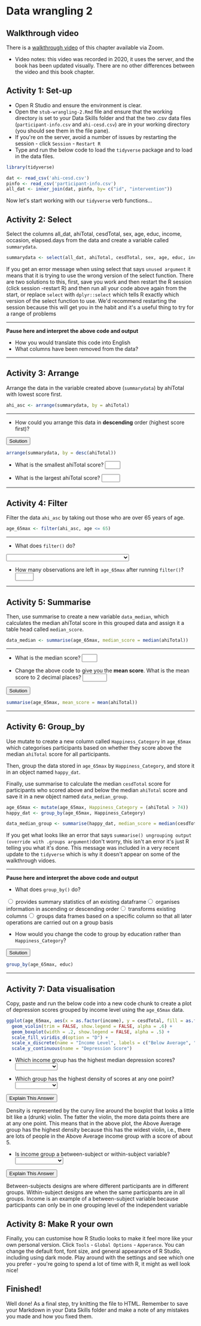 # Data wrangling 2

## Walkthrough video

There is a [walkthrough video](https://uofglasgow.zoom.us/rec/play/Kde7hTS2bAJAvhuAufvxpYi8shgfoSH4kKeWN8YGJ9k1_lbHDFsNzHZBm9Bfu_bKVtcOxoNQbrBf8Ddt.Cy_Kex6M9v1_3v_G?startTime=1602841645000&_x_zm_rtaid=cW5f8v0JQcOlLI1cBpI84g.1628694791961.c3bcc75dbabdfb3f3ac44f8fd7884865&_x_zm_rhtaid=355) of this chapter available via Zoom.

* Video notes: this video was recorded in 2020, it uses the server, and the book has been updated visually.  There are no other differences between the video and this book chapter.

## Activity 1: Set-up

* Open R Studio and ensure the environment is clear.  
* Open the `stub-wrangling-2.Rmd` file and ensure that the working directory is set to your Data Skills folder and that the two .csv data files (`participant-info.csv` and `ahi-cesd.csv`) are in your working directory (you should see them in the file pane).   
* If you're on the server, avoid a number of issues by restarting the session - click `Session` - `Restart R`  
* Type and run the below code to load the `tidyverse` package and to load in the data files. 


```r
library(tidyverse) 

dat <- read_csv('ahi-cesd.csv')
pinfo <- read_csv('participant-info.csv')
all_dat <- inner_join(dat, pinfo, by= c("id", "intervention"))
```




Now let's start working with our `tidyverse` verb functions...

## Activity 2: Select  

Select the columns all_dat, ahiTotal, cesdTotal, sex, age, educ, income, occasion, elapsed.days from the data and create a variable called ```summarydata```. 


```r
summarydata <- select(all_dat, ahiTotal, cesdTotal, sex, age, educ, income, occasion, elapsed.days)
```

<div class="danger">
<p>If you get an error message when using select that says <code>unused argument</code> it means that it is trying to use the wrong version of the select function. There are two solutions to this, first, save you work and then restart the R session (click session -restart R) and then run all your code above again from the start, or replace <code>select</code> with <code>dplyr::select</code> which tells R exactly which version of the select function to use. We'd recommend restarting the session because this will get you in the habit and it's a useful thing to try for a range of problems</p>
</div>

******

**Pause here and interpret the above code and output**

* How you would translate this code into English 
* What columns have been removed from the data? 

******

## Activity 3: Arrange  

Arrange the data in the variable created above (```summarydata```) by ahiTotal with lowest score first. 

```r
ahi_asc <- arrange(summarydata, by = ahiTotal)
```

******

* How could you arrange this data in **descending** order (highest score first)?  


<div class='webex-solution'><button>Solution</button>


```r
arrange(summarydata, by = desc(ahiTotal))
```

</div>


* What is the smallest ahiTotal score? <input class='webex-solveme nospaces' size='2' data-answer='["32"]'/>

* What is the largest ahiTotal score? <input class='webex-solveme nospaces' size='3' data-answer='["114"]'/>

******

## Activity 4: Filter  

Filter the data ```ahi_asc``` by taking out those who are over 65 years of age.  

```r
age_65max <- filter(ahi_asc, age <= 65)
```

******

* What does `filter()` do? 

<select class='webex-select'><option value='blank'></option><option value=''>splits a column into multiple columns</option><option value=''>transforms existing columns</option><option value=''>takes multiple columns and collapses them together</option><option value='answer'>removes information that we are not interested in</option></select>

* How many observations are left in `age_65max` after running `filter()`? <input class='webex-solveme nospaces' size='3' data-answer='["950"]'/>

******

## Activity 5: Summarise  

Then, use summarise to create a new variable ```data_median```, which calculates the median ahiTotal score in this grouped data and assign it a table head called ```median_score```.

```r
data_median <- summarise(age_65max, median_score = median(ahiTotal))
```

******

* What is the median score? <input class='webex-solveme nospaces' size='2' data-answer='["74"]'/>

* Change the above code to give you the **mean score**. What is the mean score to 2 decimal places? <input class='webex-solveme nospaces' size='5' data-answer='["72.5","72.50"]'/>


<div class='webex-solution'><button>Solution</button>


```r
summarise(age_65max, mean_score = mean(ahiTotal))
```

</div>


******

## Activity 6: Group_by  

Use mutate to create a new column called `Happiness_Category` in `age_65max` which categorises participants based on whether they score above the median `ahiTotal` score for all participants. 

Then, group the data stored in  ```age_65max``` by `Happiness_Category`, and store it in an object named ```happy_dat```. 

Finally, use summarise to calculate the median `cesdTotal` score for participants who scored above and below the median `ahiTotal` score and save it in a new object named `data_median_group`.


```r
age_65max <- mutate(age_65max, Happiness_Category = (ahiTotal > 74))
happy_dat <- group_by(age_65max, Happiness_Category)

data_median_group <- summarise(happy_dat, median_score = median(cesdTotal))
```

<div class="info">
<p>If you get what looks like an error that says <code>summarise() ungrouping output (override with .groups argument)</code>don't worry, this isn't an error it's just R telling you what it's done. This message was included in a very recent update to the <code>tidyverse</code> which is why it doesn't appear on some of the walkthrough vidoes.</p>
</div>

******

**Pause here and interpret the above code and output**

* What does `group_by()` do? 

<div class='webex-radiogroup' id='radio_CSUSKTAXJM'><label><input type="radio" autocomplete="off" name="radio_CSUSKTAXJM" value=""></input> <span>provides summary statistics of an existing dataframe</span></label><label><input type="radio" autocomplete="off" name="radio_CSUSKTAXJM" value=""></input> <span>organises information in ascending or descending order</span></label><label><input type="radio" autocomplete="off" name="radio_CSUSKTAXJM" value=""></input> <span>transforms existing columns</span></label><label><input type="radio" autocomplete="off" name="radio_CSUSKTAXJM" value="answer"></input> <span>groups data frames based on a specific column so that all later operations are carried out on a group basis</span></label></div>


* How would you change the code to group by education rather than `Happiness_Category`?


<div class='webex-solution'><button>Solution</button>


```r
group_by(age_65max, educ)
```

</div>


******

## Activity 7: Data visualisation

Copy, paste and run the below code into a new code chunk to create a plot of depression scores grouped by income level using the `age_65max` data.


```r
ggplot(age_65max, aes(x = as.factor(income), y = cesdTotal, fill = as.factor(income))) +
  geom_violin(trim = FALSE, show.legend = FALSE, alpha = .6) +
  geom_boxplot(width = .2, show.legend = FALSE, alpha = .5) +
  scale_fill_viridis_d(option = "D") +
  scale_x_discrete(name = "Income Level", labels = c("Below Average", "Average", "Above Average")) +
  scale_y_continuous(name = "Depression Score")
```

* Which income group has the highest median depression scores? <select class='webex-select'><option value='blank'></option><option value='answer'>Below Average</option><option value=''>Average</option><option value=''>Above Average</option></select>

* Which group has the highest density of scores at any one point? <select class='webex-select'><option value='blank'></option><option value=''>Below Average</option><option value=''>Average</option><option value='answer'>Above Average</option></select>


<div class='webex-solution'><button>Explain This Answer</button>

Density is represented by the curvy line around the boxplot that looks a little bit like a (drunk) violin. The fatter the violin, the more data points there are at any one point. This means that in the above plot, the Above Average group has the highest density because this has the widest violin, i.e., there are lots of people in the Above Average income group with a score of about 5.

</div>


* Is income group a between-subject or within-subject variable? <select class='webex-select'><option value='blank'></option><option value='answer'>Between-subjects</option><option value=''>Within-subjects</option></select>


<div class='webex-solution'><button>Explain This Answer</button>

Between-subjects designs are where different participants are in different groups. Within-subject designs are when the same participants are in all groups. Income is an example of a between-subject variable because participants can only be in one grouping level of the independent variable

</div>


## Activity 8: Make R your own

Finally, you can customise how R Studio looks to make it feel more like your own personal version. Click `Tools` - `Global Options` - `Apperance`. You can change the default font, font size, and general appearance of R Studio, including using dark mode. Play around with the settings and see which one you prefer - you're going to spend a lot of time with R, it might as well look nice!


## Finished!

Well done! As a final step, try knitting the file to HTML. Remember to save your Markdown in your Data Skills folder and make a note of any mistakes you made and how you fixed them. 
